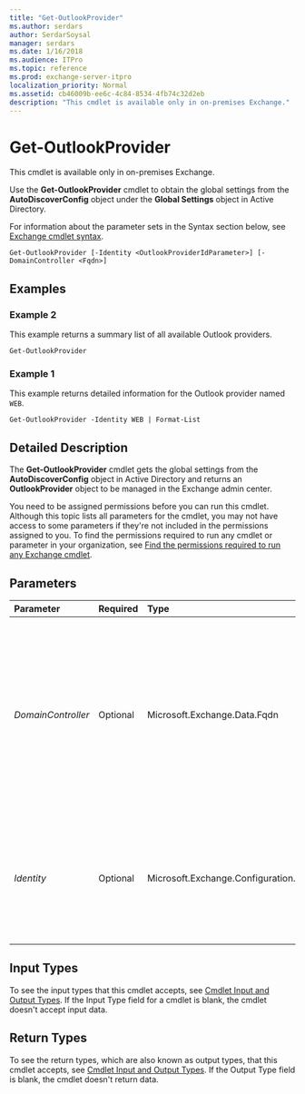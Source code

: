 ```yaml
---
title: "Get-OutlookProvider"
ms.author: serdars
author: SerdarSoysal
manager: serdars
ms.date: 1/16/2018
ms.audience: ITPro
ms.topic: reference
ms.prod: exchange-server-itpro
localization_priority: Normal
ms.assetid: cb46009b-ee6c-4c84-8534-4fb74c32d2eb
description: "This cmdlet is available only in on-premises Exchange."
---
```


# Get-OutlookProvider

This cmdlet is available only in on-premises Exchange. 
  
Use the **Get-OutlookProvider** cmdlet to obtain the global settings from the **AutoDiscoverConfig** object under the **Global Settings** object in Active Directory.
  
For information about the parameter sets in the Syntax section below, see [Exchange cmdlet syntax](https://technet.microsoft.com/library/bb123552.aspx). 
  
```
Get-OutlookProvider [-Identity <OutlookProviderIdParameter>] [-DomainController <Fqdn>]

```

## Examples
<a name="Examples"> </a>

### Example 2

This example returns a summary list of all available Outlook providers.
  
```
Get-OutlookProvider
```

### Example 1

This example returns detailed information for the Outlook provider named `WEB`.
  
```
Get-OutlookProvider -Identity WEB | Format-List
```

## Detailed Description
<a name="DetailedDescription"> </a>

The **Get-OutlookProvider** cmdlet gets the global settings from the **AutoDiscoverConfig** object in Active Directory and returns an **OutlookProvider** object to be managed in the Exchange admin center.
  
You need to be assigned permissions before you can run this cmdlet. Although this topic lists all parameters for the cmdlet, you may not have access to some parameters if they're not included in the permissions assigned to you. To find the permissions required to run any cmdlet or parameter in your organization, see [Find the permissions required to run any Exchange cmdlet](https://technet.microsoft.com/library/mt432940.aspx).
  
## Parameters
<a name="DetailedDescription"> </a>

|**Parameter**|**Required**|**Type**|**Description**|
|:-----|:-----|:-----|:-----|
| _DomainController_ <br/> |Optional  <br/> |Microsoft.Exchange.Data.Fqdn  <br/> |The _DomainController_ parameter specifies the domain controller that's used by this cmdlet to read data from or write data to Active Directory. You identify the domain controller by its fully qualified domain name (FQDN). For example, `dc01.contoso.com`.  <br/> |
| _Identity_ <br/> |Optional  <br/> |Microsoft.Exchange.Configuration.Tasks.OutlookProviderIdParameter  <br/> | The _Identity_ parameter specifies the `ADIDParameter` value of the MAPI protocol that you want to view. Typical values are: <br/>  `EXCH` <br/>  `EXPR` <br/>  `WEB` <br/> |
   
## Input Types
<a name="InputTypes"> </a>

To see the input types that this cmdlet accepts, see [Cmdlet Input and Output Types](http://go.microsoft.com/fwlink/p/?linkId=616387). If the Input Type field for a cmdlet is blank, the cmdlet doesn't accept input data. 
  
## Return Types
<a name="ReturnTypes"> </a>

To see the return types, which are also known as output types, that this cmdlet accepts, see [Cmdlet Input and Output Types](http://go.microsoft.com/fwlink/p/?linkId=616387). If the Output Type field is blank, the cmdlet doesn't return data. 
  

